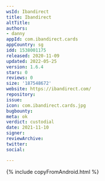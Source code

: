 ```yaml
---
wsId: Ibandirect
title: Ibandirect
altTitle: 
authors:
- danny
appId: com.ibandirect.cards
appCountry: sg
idd: 1538001175
released: 2020-11-09
updated: 2022-05-25
version: 1.6.4
stars: 0
reviews: 0
size: '187548672'
website: https://ibandirect.com/
repository: 
issue: 
icon: com.ibandirect.cards.jpg
bugbounty: 
meta: ok
verdict: custodial
date: 2021-11-10
signer: 
reviewArchive: 
twitter: 
social: 

---
```


{% include copyFromAndroid.html %}
